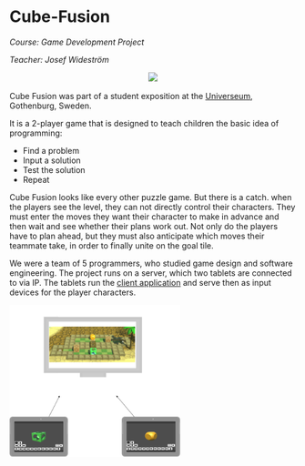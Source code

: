 # Cube-Fusion

*Course: Game Development Project*

*Teacher: Josef Wideström*

<p align="center">
<img src="/media/gameplay.gif">
</p>
Cube Fusion was part of a student exposition at the <a href="">Universeum<a>, Gothenburg, Sweden.

It is a 2-player game that is designed to teach children the basic idea of programming:
- Find a problem
- Input a solution
- Test the solution
- Repeat

Cube Fusion looks like every other puzzle game. But there is a catch. when the players see the level, they can not directly control their characters. 
They must enter the moves they want their character to make in advance and then wait and see whether their plans work out. Not only do the players have to plan ahead, but they 
must also anticipate which moves their teammate take, in order to finally unite on the goal tile.

We were a team of 5 programmers, who studied game design and software engineering. The project runs on a server, which two tablets are connected to via
IP. The tablets run the <a href="https://github.com/JamesTheButler/Cube-Fusion-Client">client application<a> and serve then as input devices for the player characters.

<img src="/media/setup.png" width="300px">
